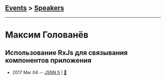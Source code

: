 ## [Events](../README.md) > [Speakers](../speakers.md)
---

# Максим Голованёв

## Использование RxJs для связывания компонентов приложения
- 2017 Mar 04 -- [JSNN 5](https://www.youtube.com/watch?v=UcULWX_vleI)  | [:notebook:](https://amayun.github.io/rxjs/)  
